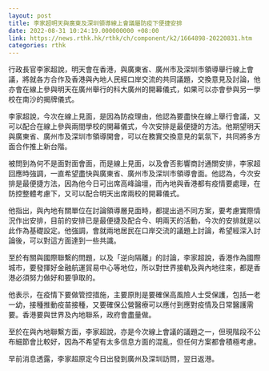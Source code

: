 ```yaml
---
layout: post
title: 李家超明天與廣東及深圳領導線上會議屬防疫下便捷安排
date: 2022-08-31 10:24:19.000000000 +08:00
link: https://news.rthk.hk/rthk/ch/component/k2/1664898-20220831.htm
categories: rthk
---
```


行政長官李家超說，明天會在香港，與廣東省、廣州市及深圳市領導舉行線上會議，將就各方合作及香港與內地人民經口岸交流的共同議題，交換意見及討論，他亦會在線上參與明天在廣州舉行的科大廣州的開幕儀式，如果可以亦會參與另一學校在南沙的揭牌儀式。

李家超說，今次在線上見面，是因為防疫理由，他認為要盡快在線上舉行會議，又可以配合在線上參與兩間學校的開幕儀式，今次安排是最便捷的方法。他期望明天與廣東省、廣州市及深圳市領導開會，可以在務實交換意見的氣氛下，共同將多方面合作推上新台階。

被問到為何不是面對面會面，而是線上見面，以及會否影響商討通關安排，李家超回應時強調，一直希望盡快與廣東省、廣州市及深圳市領導會面。他認為，今次安排是最便捷方法，因為他今日可出席高峰論壇，而內地與香港都有疫情要處理，在防控整體考慮下，又可以配合明天出席兩校的開幕儀式。

他指出，與內地有關單位在討論領導層見面時，都提出過不同方案，要考慮實際情況作出安排，目前的安排已是最便捷及配合今、明兩天的活動，今次的安排就是以此作為基礎設定。他強調，會就兩地居民在口岸交流的議題上討論，希望經深入討論後，可以對這方面達到一些共識。

至於有關與國際聯繫的問題，以及「逆向隔離」的討論，李家超說，香港作為國際城市，要發揮好金融航運貿易中心等地位，所以對世界接軌及與內地往來，都是香港必須努力做好和要爭取的。

他表示，在疫情下要做管控措施，主要原則是要確保高風險人士受保護，包括一老一幼，接種推動疫苗接種，又要確保公營醫療可以應付到應對疫情及日常醫護需要。香港要與世界及內地聯系，政府會盡量做。

至於在與內地聯繫方面，李家超說，亦是今次線上會議的議題之一，但現階段不公布細節會比較好，因為不希望有太多信息方面的混亂，但任何方案都會積極考慮。

早前消息透露，李家超原定今日出發到廣州及深圳訪問，翌日返港。
